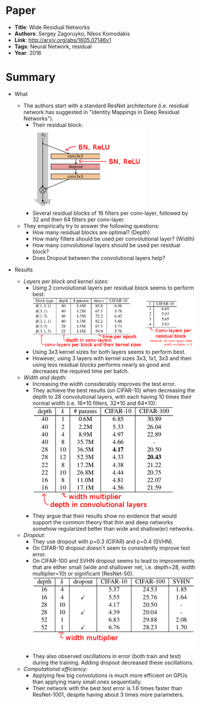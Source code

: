 # Paper

* **Title**: Wide Residual Networks
* **Authors**: Sergey Zagoruyko, Nikos Komodakis
* **Link**: http://arxiv.org/abs/1605.07146v1
* **Tags**: Neural Network, residual
* **Year**: 2016

# Summary

* What
  * The authors start with a standard ResNet architecture (i.e. residual network has suggested in "Identity Mappings in Deep Residual Networks").
    * Their residual block:
      ![Residual block](images/Wide_Residual_Networks__residual_block.png?raw=true "Residual block")
    * Several residual blocks of 16 filters per conv-layer, followed by 32 and then 64 filters per conv-layer.
  * They empirically try to answer the following questions:
    * How many residual blocks are optimal? (Depth)
    * How many filters should be used per convolutional layer? (Width)
    * How many convolutional layers should be used per residual block?
    * Does Dropout between the convolutional layers help?

* Results
  * *Layers per block and kernel sizes*:
    * Using 2 convolutional layers per residual block seems to perform best:
      ![Convs per block](images/Wide_Residual_Networks__convs_per_block.png?raw=true "Convs per block")
    * Using 3x3 kernel sizes for both layers seems to perform best.
    * However, using 3 layers with kernel sizes 3x3, 1x1, 3x3 and then using less residual blocks performs nearly as good and decreases the required time per batch.
  * *Width and depth*:
    * Increasing the width considerably improves the test error.
    * They achieve the best results (on CIFAR-10) when decreasing the depth to 28 convolutional layers, with each having 10 times their normal width (i.e. 16\*10 filters, 32\*10 and 64\*10):
      ![Depth and width results](images/Wide_Residual_Networks__depth_and_width.png?raw=true "Depth and width results")
    * They argue that their results show no evidence that would support the common theory that thin and deep networks somehow regularized better than wide and shallow(er) networks.
  * *Dropout*:
    * They use dropout with p=0.3 (CIFAR) and p=0.4 (SVHN).
    * On CIFAR-10 dropout doesn't seem to consistently improve test error.
    * On CIFAR-100 and SVHN dropout seems to lead to improvements that are either small (wide and shallower net, i.e. depth=28, width multiplier=10) or significant (ResNet-50).
      ![Dropout](images/Wide_Residual_Networks__dropout.png?raw=true "Dropout")
    * They also observed oscillations in error (both train and test) during the training. Adding dropout decreased these oscillations.
  * *Computational efficiency*:
    * Applying few big convolutions is much more efficient on GPUs than applying many small ones sequentially.
    * Their network with the best test error is 1.6 times faster than ResNet-1001, despite having about 3 times more parameters.


